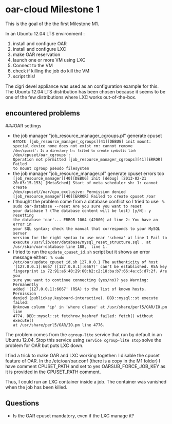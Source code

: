 oar-cloud Milestone 1
====================

This is the goal of the the first Milestone M1.

In an Ubuntu 12.04 LTS environment :

1. install and configure OAR
2. install and configure LXC
3. make OAR reservation
4. launch one or more VM using LXC
5. Connect to the VM
6. check if killing the job do kill the VM 
7. script this!

The cigri devel appliance was used as an configuration example for this.
The Ubuntu 12.04 LTS distribution has been chosen because it seems to be one of
the few distributions where LXC works out-of-the-box.

encountered problems
--------------------

###OAR settings

* the job manager "job_resource_manager_cgroups.pl" generate cpuset errors
    <code>
    [job_resource_manager_cgroups][41][DEBUG] init
    mount: special device none does not exist
    rm: cannot remove `/dev/cpuset': Is a directory
    ln: failed to create symbolic link `/dev/cpuset/oar_cgroups': Operation not permitted
    [job_resource_manager_cgroups][41][ERROR] Failed to mount cgroup pseudo filesystem
    </code>
* the job manager "job_resource_manager.pl" generate cpuset errors too
    <code>
    [job_resource_manager][40][DEBUG] init
    [debug] [2013-02-21 20:03:15.153] [MetaSched] Start of meta scheduler
    sh: 1: cannot create /dev/cpuset//oar/cpu_exclusive: Permission denied
    [job_resource_manager][40][ERROR] Failed to create cpuset /oar
    </code>
* I thought the problem come from a database conflict so I tried to use
    <code>
    % sudo  oar-database --reset
    Are you sure you want to reset your database ? (The database content will be lost) [y/N]: y
    resetting the database 'oar'...
    ERROR 1064 (42000) at line 2: You have an error in your SQL syntax; check the manual that corresponds to your MySQL server version for the right syntax to use near 'schema' at line 1
    Fail to execute /usr/lib/oar/database/mysql_reset_structure.sql
    . at /usr/sbin/oar-database line 188, <FIN> line 1.
    </code>
* I tried to run the `update_cpuset_id.sh` script but it shows an error message either:
    <code>
    % sudo /etc/oar/update_cpuset_id.sh 127.0.0.1
    The authenticity of host '[127.0.0.1]:6667 ([127.0.0.1]:6667)' can't be established.
    RSA key fingerprint is 72:91:a6:40:29:60:b2:c2:18:ba:b7:66:4a:c5:d7:2f.
    Are you sure you want to continue connecting (yes/no)? yes
    Warning: Permanently added '[127.0.0.1]:6667' (RSA) to the list of known hosts.
    Permission denied (publickey,keyboard-interactive).
    DBD::mysql::st execute failed: Unknown column 'ip' in 'where clause' at /usr/share/perl5/OAR/IO.pm line 4774.
    DBD::mysql::st fetchrow_hashref failed: fetch() without execute() at /usr/share/perl5/OAR/IO.pm line 4776.
    </code>

The problem comes from the `cgroup-lite` service that run by default in an Ubuntu 12.04.
Stop this service using `service cgroup-lite stop` solve the problem for OAR but puts LXC
down.

I find a trick to make OAR and LXC working together: I disable the cpuset feature of OAR.
In the /etc/oar/oar.conf (there is a copy in the M1 folder) I have comment CPUSET_PATH and
set to yes OARSUB_FORCE_JOB_KEY as it is provided in the CPUSET_PATH comment.

Thus, I could run an LXC container inside a job. The container was vanished when the job has been killed.

Questions
---------
* Is the OAR cpuset mandatory, even if the LXC manage it?
